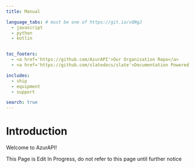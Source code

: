 ```yaml
---
title: Manual

language_tabs: # must be one of https://git.io/vQNgJ
  - javascript
  - python
  - kotlin


toc_footers:
  - <a href='https://github.com/AzurAPI'>Our Organisation Repo</a>
  - <a href='https://github.com/slatedocs/slate'>Documentation Powered by Slate</a>

includes:
  - ship
  - equipment
  - support

search: true
---
```


# Introduction
Welcome to AzurAPI!

This Page is Edit In Progress, do not refer to this page until further notice
